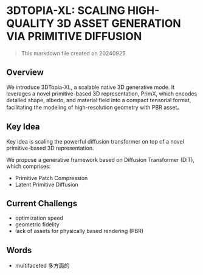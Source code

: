 # 3DTOPIA-XL: SCALING HIGH-QUALITY 3D ASSET GENERATION VIA PRIMITIVE DIFFUSION

> This markdown file created on 20240925.

## Overview

We introduce 3DTopia-XL, a scalable native 3D generative mode. It leverages a novel primitive-based 3D representation, PrimX, which encodes detailed shape, albedo, and material field into a compact tensorial format, facilitating the modeling of high-resolution geometry with PBR asset。

## Key Idea

Key idea is scaling the powerful diffusion transformer on top of a novel primitive-based 3D representation.

We propose a generative framework based on Diffusion Transformer (DiT), which comprises:

- Primitive Patch Compression
- Latent Primitive Diffusion

## Current Challengs

- optimization speed
- geometric fidelity
- lack of assets for physically based rendering (PBR)

## Words

- multifaceted 多方面的

 

